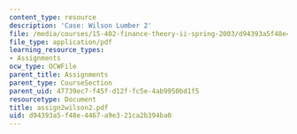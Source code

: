 ```yaml
---
content_type: resource
description: 'Case: Wilson Lumber 2'
file: /media/courses/15-402-finance-theory-ii-spring-2003/d94393a5f48e4467a9e321ca2b394ba0_assign2wilson2.pdf
file_type: application/pdf
learning_resource_types:
- Assignments
ocw_type: OCWFile
parent_title: Assignments
parent_type: CourseSection
parent_uid: 47739ec7-f45f-d12f-fc5e-4ab9950bd1f5
resourcetype: Document
title: assign2wilson2.pdf
uid: d94393a5-f48e-4467-a9e3-21ca2b394ba0
---
```

